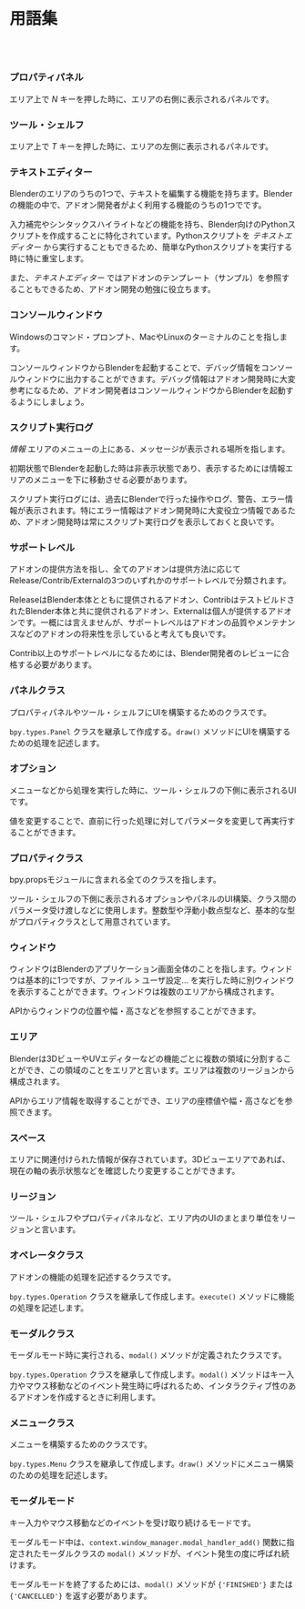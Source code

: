 <div id="sect_title_img_0_0"></div>

<div id="sect_title_text"></div>

# 用語集

<div id="preface"></div>

###### 　


### プロパティパネル

エリア上で *N* キーを押した時に、エリアの右側に表示されるパネルです。

### ツール・シェルフ

エリア上で *T* キーを押した時に、エリアの左側に表示されるパネルです。

### テキストエディター

Blenderのエリアのうちの1つで、テキストを編集する機能を持ちます。Blenderの機能の中で、アドオン開発者がよく利用する機能のうちの1つでです。

入力補完やシンタックスハイライトなどの機能を持ち、Blender向けのPythonスクリプトを作成することに特化されています。Pythonスクリプトを *テキストエディター* から実行することもできるため、簡単なPythonスクリプトを実行する時に特に重宝します。

また、*テキストエディター* ではアドオンのテンプレート（サンプル）を参照することもできるため、アドオン開発の勉強に役立ちます。

### コンソールウィンドウ

Windowsのコマンド・プロンプト、MacやLinuxのターミナルのことを指します。

コンソールウィンドウからBlenderを起動することで、デバッグ情報をコンソールウィンドウに出力することができます。デバッグ情報はアドオン開発時に大変参考になるため、アドオン開発者はコンソールウィンドウからBlenderを起動するようにしましょう。

### スクリプト実行ログ

*情報* エリアのメニューの上にある、メッセージが表示される場所を指します。

初期状態でBlenderを起動した時は非表示状態であり、表示するためには情報エリアのメニューを下に移動させる必要があります。

スクリプト実行ログには、過去にBlenderで行った操作やログ、警告、エラー情報が表示されます。特にエラー情報はアドオン開発時に大変役立つ情報であるため、アドオン開発時は常にスクリプト実行ログを表示しておくと良いです。

<div id="space_m"></div>

### サポートレベル

アドオンの提供方法を指し、全てのアドオンは提供方法に応じてRelease/Contrib/Externalの3つのいずれかのサポートレベルで分類されます。

ReleaseはBlender本体とともに提供されるアドオン、ContribはテストビルドされたBlender本体と共に提供されるアドオン、Externalは個人が提供するアドオンです。一概には言えませんが、サポートレベルはアドオンの品質やメンテナンスなどのアドオンの将来性を示していると考えても良いです。

Contrib以上のサポートレベルになるためには、Blender開発者のレビューに合格する必要があります。

### パネルクラス

プロパティパネルやツール・シェルフにUIを構築するためのクラスです。

```bpy.types.Panel``` クラスを継承して作成する。```draw()``` メソッドにUIを構築するための処理を記述します。

### オプション

メニューなどから処理を実行した時に、ツール・シェルフの下側に表示されるUIです。

値を変更することで、直前に行った処理に対してパラメータを変更して再実行することができます。

### プロパティクラス

bpy.propsモジュールに含まれる全てのクラスを指します。

ツール・シェルフの下側に表示されるオプションやパネルのUI構築、クラス間のパラメータ受け渡しなどに使用します。整数型や浮動小数点型など、基本的な型がプロパティクラスとして用意されています。

### ウィンドウ

ウィンドウはBlenderのアプリケーション画面全体のことを指します。ウィンドウは基本的に1つですが、ファイル > ユーザ設定... を実行した時に別ウィンドウを表示することができます。ウィンドウは複数のエリアから構成されます。

APIからウィンドウの位置や幅・高さなどを参照することができます。

### エリア

Blenderは3DビューやUVエディターなどの機能ごとに複数の領域に分割することができ、この領域のことをエリアと言います。エリアは複数のリージョンから構成されます。

APIからエリア情報を取得することができ、エリアの座標値や幅・高さなどを参照できます。

### スペース

エリアに関連付けられた情報が保存されています。3Dビューエリアであれば、現在の軸の表示状態などを確認したり変更することができます。

### リージョン

ツール・シェルフやプロパティパネルなど、エリア内のUIのまとまり単位をリージョンと言います。

### オペレータクラス

アドオンの機能の処理を記述するクラスです。

```bpy.types.Operation``` クラスを継承して作成します。```execute()``` メソッドに機能の処理を記述します。


### モーダルクラス

モーダルモード時に実行される、```modal()``` メソッドが定義されたクラスです。

```bpy.types.Operation``` クラスを継承して作成します。```modal()``` メソッドはキー入力やマウス移動などのイベント発生時に呼ばれるため、インタラクティブ性のあるアドオンを作成するときに利用します。


### メニュークラス

メニューを構築するためのクラスです。

```bpy.types.Menu``` クラスを継承して作成します。```draw()``` メソッドにメニュー構築のための処理を記述します。

### モーダルモード

キー入力やマウス移動などのイベントを受け取り続けるモードです。

モーダルモード中は、```context.window_manager.modal_handler_add()``` 関数に指定されたモーダルクラスの ```modal()``` メソッドが、イベント発生の度に呼ばれ続けます。

モーダルモードを終了するためには、```modal()``` メソッドが ```{'FINISHED'}``` または ```{'CANCELLED'}``` を返す必要があります。

<div id="space_page"></div>
